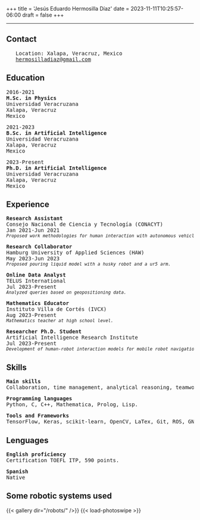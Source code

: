 +++
title = 'Jesús Eduardo Hermosilla Díaz'
date = 2023-11-11T10:25:57-06:00
draft = false
+++

<html lang="en">
<head>
  <meta charset="UTF-8">
  <meta http-equiv="X-UA-Compatible" content="ie=edge">
  <script src="https://d3js.org/d3.v6.min.js"></script>
  <script src="https://code.iconify.design/iconify-icon/1.0.7/iconify-icon.min.js"></script>  
  <script src="https://code.jquery.com/jquery-1.12.4.min.js" integrity="sha256-ZosEbRLbNQzLpnKIkEdrPv7lOy9C27hHQ+Xp8a4MxAQ=" crossorigin="anonymous"></script>
  <script src="/js/load-photoswipe.js"></script>
  <script src="https://cdnjs.cloudflare.com/ajax/libs/photoswipe/4.1.1/photoswipe.min.js" integrity="sha256-UplRCs9v4KXVJvVY+p+RSo5Q4ilAUXh7kpjyIP5odyc=" crossorigin="anonymous"></script>
  <script src="https://cdnjs.cloudflare.com/ajax/libs/photoswipe/4.1.1/photoswipe-ui-default.min.js" integrity="sha256-PWHOlUzc96pMc8ThwRIXPn8yH4NOLu42RQ0b9SpnpFk=" crossorigin="anonymous"></script>
</head>

<style>

</style>

<body>
<hr>

## Contact
<pre>
  <iconify-icon icon="line-md:my-location-loop" width="24" height="24"></iconify-icon> Location: Xalapa, Veracruz, Mexico
  <iconify-icon icon="line-md:email-opened-twotone-alt" width="24" height="24"></iconify-icon> <a href="mailto:hermosilladiaz@gmail.com">hermosilladiaz@gmail.com</a>
</pre>

## Education

<pre>
2016-2021
<b>M.Sc. in Physics</b>
Universidad Veracruzana
Xalapa, Veracruz
Mexico
</pre>

<pre>
2021-2023
<b>B.Sc. in Artificial Intelligence</b>
Universidad Veracruzana
Xalapa, Veracruz
Mexico
</pre>

<pre>
2023-Present
<b>Ph.D. in Artificial Intelligence</b>
Universidad Veracruzana
Xalapa, Veracruz
Mexico
</pre>

## Experience

<pre>
<b>Research Assistant</b>
Consejo Nacional de Ciencia y Tecnología (CONACYT)
Jan 2021-Jun 2021
<small><i>Proposed work methodologies for human interaction with autonomous vehicles.</i></small>
</pre>

<pre>
<b>Research Collaborator</b>
Hamburg University of Applied Sciences (HAW)
May 2023-Jun 2023
<small><i>Proposed pouring liquid model with a husky robot and a ur5 arm.</i></small>
</pre>

<pre>
<b>Online Data Analyst</b>
TELUS International
Jul 2023-Present
<small><i>Analyzed queries based on geopositioning data.</i></small>
</pre>

<pre>
<b>Mathematics Educator</b>
Instituto Villa de Cortés (IVCX)
Aug 2023-Present
<small><i>Mathematics teacher at high school level.</i></small>
</pre>

<pre>
<b>Researcher Ph.D. Student</b>
Artificial Intelligence Research Institute
Jul 2023-Present
<small><i>Development of human-robot interaction models for mobile robot navigation.</i></small>
</pre>

## Skills

<pre>
<b>Main skills</b>
Collaboration, time management, analytical reasoning, teamwork, didactic teaching.
</pre>

<pre>
<b>Programming languages</b>
Python, C, C++, Mathematica, Prolog, Lisp.
</pre>

<pre>
<b>Tools and Frameworks</b>
TensorFlow, Keras, scikit-learn, OpenCV, LaTex, Git, ROS, GNU Linux, Microsoft Office Suite
</pre>

## Lenguages

<pre>
<b>English proficiency</b>
Certification TOEFL ITP, 590 points.
</pre>

<pre>
<b>Spanish</b>
Native
</pre>

## Some robotic systems used
{{< gallery dir="/robots/" />}} {{< load-photoswipe >}}

</body>